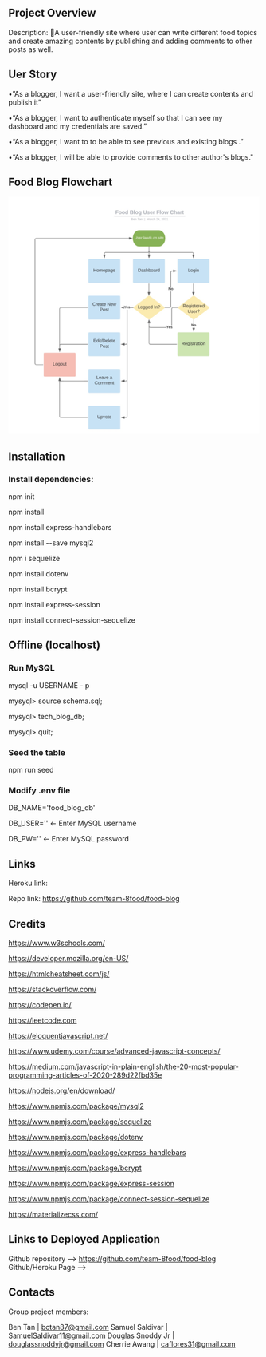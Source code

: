 ## Project Overview

Description: A user-friendly site where user can write different food topics and create amazing contents by publishing and adding comments to other posts as well.

## Uer Story
•”As a blogger, I want a user-friendly site, where I can create contents and publish it”

•“As a blogger, I want to authenticate myself so that I can see my dashboard and my credentials are saved.”

•“As a blogger, I want to to be able to see previous and existing blogs .”

•“As a blogger, I will be able to provide comments to other author's blogs."

## Food Blog Flowchart

![Alt text](/public/assets/images/foodblogUX.jpg?raw=true "Dish a day Food Blog site")

## Installation

### Install dependencies:

npm init

npm install

npm install express-handlebars

npm install --save mysql2

npm i sequelize

npm install dotenv

npm install bcrypt

npm install express-session

npm install connect-session-sequelize

## Offline (localhost)

### Run MySQL

mysql -u USERNAME - p 

mysyql> source schema.sql; 

mysyql> tech_blog_db;

mysyql> quit;

### Seed the table

npm run seed

### Modify .env file

DB_NAME='food_blog_db'

DB_USER='' <- Enter MySQL username

DB_PW='' <- Enter MySQL password

## Links

Heroku link: 

Repo link: https://github.com/team-8food/food-blog

## Credits 

https://www.w3schools.com/

https://developer.mozilla.org/en-US/

https://htmlcheatsheet.com/js/

https://stackoverflow.com/

https://codepen.io/

https://leetcode.com

https://eloquentjavascript.net/

https://www.udemy.com/course/advanced-javascript-concepts/

https://medium.com/javascript-in-plain-english/the-20-most-popular-programming-articles-of-2020-289d22fbd35e

https://nodejs.org/en/download/

https://www.npmjs.com/package/mysql2

https://www.npmjs.com/package/sequelize

https://www.npmjs.com/package/dotenv

https://www.npmjs.com/package/express-handlebars

https://www.npmjs.com/package/bcrypt

https://www.npmjs.com/package/express-session

https://www.npmjs.com/package/connect-session-sequelize

https://materializecss.com/ 

## Links to Deployed Application
Github repository —> https://github.com/team-8food/food-blog
Github/Heroku Page —>

## Contacts

Group project members:

Ben Tan | bctan87@gmail.com
Samuel Saldivar | SamuelSaldivar11@gmail.com
Douglas Snoddy Jr | douglassnoddyjr@gmail.com
Cherrie Awang | caflores31@gmail.com